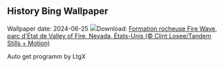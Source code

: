 ## History Bing Wallpaper
Wallpaper date: 2024-06-25
![](https://www.bing.com/th?id=OHR.FireWave_FR-FR6210914317_UHD.jpg&w=1000)Download: [Formation rocheuse Fire Wave, parc d'État de Valley of Fire, Nevada, États-Unis (© Clint Losee/Tandem Stills + Motion)](https://www.bing.com/th?id=OHR.FireWave_FR-FR6210914317_UHD.jpg)

Auto get programm by LtgX
